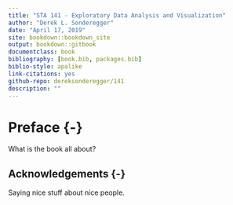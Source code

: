 ```yaml
--- 
title: "STA 141 - Exploratory Data Analysis and Visualization"
author: "Derek L. Sonderegger"
date: "April 17, 2019"
site: bookdown::bookdown_site
output: bookdown::gitbook
documentclass: book
bibliography: [book.bib, packages.bib]
biblio-style: apalike
link-citations: yes
github-repo: dereksonderegger/141
description: ""
---
```


# Preface {-}
What is the book all about?

## Acknowledgements {-}
Saying nice stuff about nice people.

